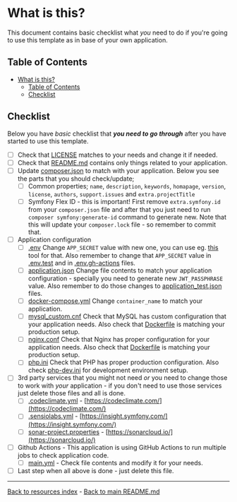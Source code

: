 # What is this?

This document contains basic checklist what _you_ need to do if you're going to
use this template as in base of your own application.

## Table of Contents

* [What is this?](#what-is-this)
  * [Table of Contents](#table-of-contents)
  * [Checklist](#checklist)

## Checklist

Below you have _basic_ checklist that **_you need to go through_** after you have
started to use this template.

* [ ] Check that [LICENSE](../LICENSE) matches to your needs and change it if
      needed.
* [ ] Check that [README.md](../README.md) contains only things related to your
      application.
* [ ] Update [composer.json](../composer.json) to match with your application.
      Below you see the parts that you should check/update;
  * [ ] Common properties; `name`, `description`, `keywords`, `homapage`,
        `version`, `license`, `authors`, `support.issues` and
        `extra.projectTitle`
  * [ ] Symfony Flex ID - this is important! First remove `extra.symfony.id`
        from your `composer.json` file and after that you just need to run
        `composer symfony:generate-id` command to generate new. Note that
        this will update your `composer.lock` file - so remember to commit
        that.
* [ ] Application configuration
  * [ ] [.env](../.env) Change `APP_SECRET` value with new one, you can use
        eg. [this](http://nux.net/secret) tool for that. Also remember to
        change that `APP_SECRET` value in [.env.test](../.env.test) and in
        [.env.gh-actions](../.env.gh-actions) files.
  * [ ] [application.json](../secrets/application.json) Change file contents
        to match your application configuration - specially you need to
        generate new `JWT_PASSPHRASE` value. Also remember to do those
        changes to [application_test.json](../secrets/application_test.json)
        files.
  * [ ] [docker-compose.yml](../docker-compose.yml) Change `container_name` to
        match your application.
  * [ ] [mysql_custom.cnf](../docker/mysql/mysql_custom.cnf) Check that MySQL
        has custom configuration that your application needs. Also check that
        [Dockerfile](../docker/mysql/Dockerfile) is matching your production
        setup.
  * [ ] [nginx.conf](../docker/nginx/nginx.conf) Check that Nginx has proper
        configuration for your application needs. Also check that 
        [Dockerfile](../docker/mysql/Dockerfile) is matching your production
        setup.
  * [ ] [php.ini](../docker/php/php.ini) Check that PHP has proper production
        configuration. Also check [php-dev.ini](../docker/php/php-dev.ini) for
        development environment setup.
* [ ] 3rd party services that you might not need _or_ you need to change those
      to work with _your_ application - if you don't need to use those services
      just delete those files and all is done.
  * [ ] [.codeclimate.yml](../.codeclimate.yml) - [https://codeclimate.com/](https://codeclimate.com/)
  * [ ] [.sensiolabs.yml](../.sensiolabs.yml) - [https://insight.symfony.com/](https://insight.symfony.com/)
  * [ ] [sonar-project.properties](../sonar-project.properties) - [https://sonarcloud.io/](https://sonarcloud.io/)
* [ ] Github Actions - This application is using GitHub Actions to run multiple
      jobs to check application code.
  * [ ] [main.yml](../.github/workflows/main.yml) - Check file contents and
        modify it for your needs.
* [ ] Last step when all above is done - just delete this file.

---

[Back to resources index](README.md) - [Back to main README.md](../README.md)
